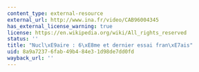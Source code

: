 ```yaml
---
content_type: external-resource
external_url: http://www.ina.fr/video/CAB96004345
has_external_license_warning: true
license: https://en.wikipedia.org/wiki/All_rights_reserved
status: ''
title: "Nucl\xE9aire : 6\xE8me et dernier essai fran\xE7ais"
uid: 8a9a7237-6fab-49b4-84e3-1d98de7dd0fd
wayback_url: ''
---
```

